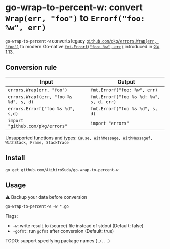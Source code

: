 # go-wrap-to-percent-w: convert `Wrap(err, "foo")` to `Errorf("foo: %w", err)`

`go-wrap-to-percent-w` converts legacy [`github.com/pkg/errors.Wrap(err, "foo")`](https://pkg.go.dev/github.com/pkg/errors#Wrap)
to modern Go-native [`fmt.Errorf("foo: %w", err)`](https://pkg.go.dev/fmt#Errorf)
introduced in [Go 1.13](https://go.dev/blog/go1.13-errors).

## Conversion rule

| Input                                  | Output                                   |
| -------------------------------------- | ---------------------------------------- |
| `errors.Wrap(err, "foo")`              | `fmt.Errorf("foo: %w", err)`             |
| `errors.Wrapf(err, "foo %s %d", s, d)` | `fmt.Errorf("foo %s %d: %w", s, d, err)` |
| `errors.Errorf("foo %s %d", s,d)`      | `fmt.Errorf("foo %s %d", s, d)`          |
| `import "github.com/pkg/errors"`       | `import "errors"`

Unsupported functions and types: `Cause, WithMessage, WithMessagef, WithStack, Frame, StackTrace`

## Install

```console
go get github.com/AkihiroSuda/go-wrap-to-percent-w
```

## Usage
:warning: Backup your data before conversion

```console
go-wrap-to-percent-w -w *.go
```

Flags:
- `-w`: write result to (source) file instead of stdout (Default: false)
- `-gofmt`: run `gofmt` after conversion (Default: true)

TODO: support specifying package names (`./...`)

